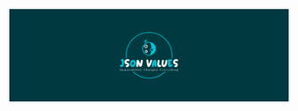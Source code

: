 <img src="./logo/package_twitter_if9bsyj4/color1/full/coverphoto/color1-white_logo_dark_background.png" alt="logo"/>
